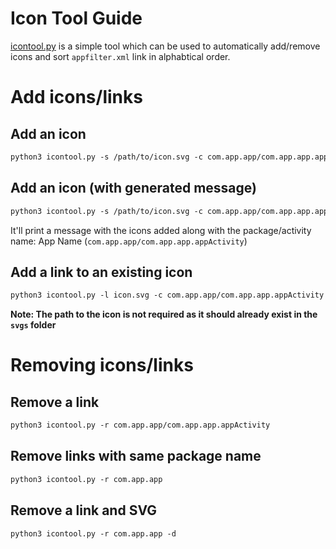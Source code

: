 # Icon Tool Guide
[icontool.py](https://github.com/LawnchairLauncher/lawnicons/blob/develop/icontool.py) is a simple tool which can be used to automatically add/remove icons and sort `appfilter.xml` link in alphabtical order.

# Add icons/links

## Add an icon
```xml
python3 icontool.py -s /path/to/icon.svg -c com.app.app/com.app.app.appActivity -n "App Name"
```

## Add an icon (with generated message)
```xml
python3 icontool.py -s /path/to/icon.svg -c com.app.app/com.app.app.appActivity -n "App Name" -m
```

It'll print a message with the icons added along with the package/activity name:
App Name (`com.app.app/com.app.app.appActivity`)

## Add a link to an existing icon
```xml
python3 icontool.py -l icon.svg -c com.app.app/com.app.app.appActivity -n "App Name"
```

**Note: The path to the icon is not required as it should already exist in the `svgs` folder**


# Removing icons/links

## Remove a link

```xml
python3 icontool.py -r com.app.app/com.app.app.appActivity
```

## Remove links with same package name

```xml
python3 icontool.py -r com.app.app
```

## Remove a link and SVG

```xml
python3 icontool.py -r com.app.app -d
```